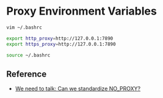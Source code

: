 # Proxy Environment Variables

```bash
vim ~/.bashrc
```

```bash
export http_proxy=http://127.0.0.1:7890
export https_proxy=http://127.0.0.1:7890
```

```bash
source ~/.bashrc
```

## Reference

* [We need to talk: Can we standardize NO_PROXY?](https://about.gitlab.com/blog/2021/01/27/we-need-to-talk-no-proxy/)
